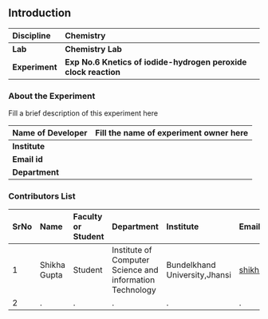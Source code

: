 ## Introduction


<b>Discipline | <b> Chemistry
:--|:--|
<b> Lab | <b> Chemistry Lab
<b> Experiment|     <b> Exp No.6 Knetics of iodide-hydrogen peroxide clock reaction

### About the Experiment 

Fill a brief description of this experiment here

<b>Name of Developer | <b> Fill the name of experiment owner here 
:--|:--|
<b> Institute | <b>  
<b> Email id|     <b>  
<b> Department |  

### Contributors List

SrNo | Name | Faculty or Student | Department| Institute | Email id
:--|:--|:--|:--|:--|:--|
1 | Shikha Gupta | Student | Institute of Computer Science and information Technology | Bundelkhand University,Jhansi | shikhabhu099@gmail.com
2 | . | . | . | . | .
